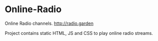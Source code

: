 # Online-Radio
Online Radio channels.  http://radio.garden


Project contains static HTML, JS and CSS to play online radio streams.
